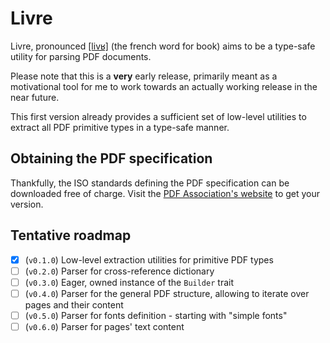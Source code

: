 # Livre

Livre, pronounced [[livʁ]](https://en.wiktionary.org/wiki/file:fr-un_livre-fr-ouest.ogg) (the french word for book)
aims to be a type-safe utility for parsing PDF documents.

Please note that this is a **very** early release, primarily meant as a motivational tool
for me to work towards an actually working release in the near future.

This first version already provides a sufficient set of low-level utilities to extract 
all PDF primitive types in a type-safe manner.

## Obtaining the PDF specification

Thankfully, the ISO standards defining the PDF specification can be downloaded free of charge.
Visit the [PDF Association's website](https://pdfa.org/resource/iso-32000-pdf/) to get your version.

## Tentative roadmap

- [x] (`v0.1.0`) Low-level extraction utilities for primitive PDF types
- [ ] (`v0.2.0`) Parser for cross-reference dictionary
- [ ] (`v0.3.0`) Eager, owned instance of the `Builder` trait
- [ ] (`v0.4.0`) Parser for the general PDF structure, allowing to iterate over pages and their content
- [ ] (`v0.5.0`) Parser for fonts definition - starting with "simple fonts"
- [ ] (`v0.6.0`) Parser for pages' text content
